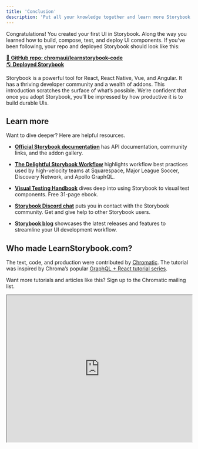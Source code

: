 ```yaml
---
title: 'Conclusion'
description: 'Put all your knowledge together and learn more Storybook techniques'
---
```


Congratulations! You created your first UI in Storybook. Along the way you learned how to build, compose, test, and deploy UI components. If you’ve been following, your repo and deployed Storybook should look like this:

[📕 **GitHub repo: chromaui/learnstorybook-code**](https://github.com/chromaui/learnstorybook-code)
<br/>
[🌎 **Deployed Storybook**](https://clever-banach-415c03.netlify.app/)

Storybook is a powerful tool for React, React Native, Vue, and Angular. It has a thriving developer community and a wealth of addons. This introduction scratches the surface of what’s possible. We’re confident that once you adopt Storybook, you’ll be impressed by how productive it is to build durable UIs.

## Learn more

Want to dive deeper? Here are helpful resources.

- [**Official Storybook documentation**](https://storybook.js.org/docs/react/get-started/introduction) has API documentation, community links, and the addon gallery.

- [**The Delightful Storybook Workflow**](https://blog.hichroma.com/the-delightful-storybook-workflow-b322b76fd07) highlights workflow best practices used by high-velocity teams at Squarespace, Major League Soccer, Discovery Network, and Apollo GraphQL.

- [**Visual Testing Handbook**](https://www.chromatic.com/book/visual-testing-handbook) dives deep into using Storybook to visual test components. Free 31-page ebook.

- [**Storybook Discord chat**](https://discord.gg/UUt2PJb) puts you in contact with the Storybook community. Get and give help to other Storybook users.

- [**Storybook blog**](https://medium.com/storybookjs) showcases the latest releases and features to streamline your UI development workflow.

## Who made LearnStorybook.com?

The text, code, and production were contributed by [Chromatic](http://blog.hichroma.com/). The tutorial was inspired by Chroma’s popular [GraphQL + React tutorial series](https://blog.hichroma.com/graphql-react-tutorial-part-1-6-d0691af25858).

Want more tutorials and articles like this? Sign up to the Chromatic mailing list.

<iframe style="height:400px;width:100%;max-width:800px;margin:0px auto;" src="https://upscri.be/bface0?as_embed"></iframe>
